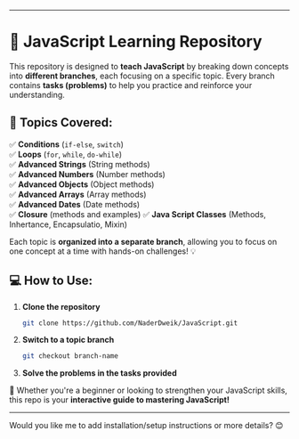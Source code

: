 
---

# 🚀 JavaScript Learning Repository  

This repository is designed to **teach JavaScript** by breaking down concepts into **different branches**, each focusing on a specific topic. Every branch contains **tasks (problems)** to help you practice and reinforce your understanding.  

## 📌 Topics Covered:  
✅ **Conditions** (`if-else`, `switch`)  
✅ **Loops** (`for`, `while`, `do-while`)  
✅ **Advanced Strings** (String methods)  
✅ **Advanced Numbers** (Number methods)  
✅ **Advanced Objects** (Object methods)  
✅ **Advanced Arrays** (Array methods)  
✅ **Advanced Dates** (Date methods)  
✅ **Closure** (methods and examples) 
✅ **Java Script Classes** (Methods, Inhertance, Encapsulatio, Mixin)  

Each topic is **organized into a separate branch**, allowing you to focus on one concept at a time with hands-on challenges! 💡  

## 💻 How to Use:  
1. **Clone the repository**  
   ```bash
   git clone https://github.com/NaderDweik/JavaScript.git
   ```
2. **Switch to a topic branch**  
   ```bash
   git checkout branch-name
   ```
3. **Solve the problems in the tasks provided**  

🎯 Whether you're a beginner or looking to strengthen your JavaScript skills, this repo is your **interactive guide to mastering JavaScript!**  

---

Would you like me to add installation/setup instructions or more details? 😊
